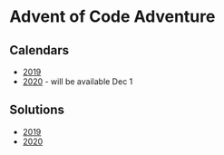 # Advent of Code Adventure

## Calendars

- [2019](https://adventofcode.com/2019)
- [2020](https://adventofcode.com/2020) - will be available Dec 1

## Solutions

- [2019](/2019)
- [2020](/2020)